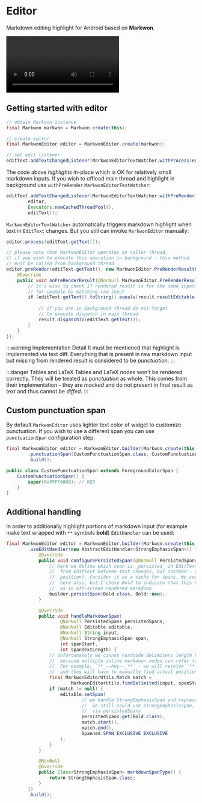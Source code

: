 # Editor <Badge text="4.2.0" />

<MavenBadge4 :artifact="'editor'" />

Markdown editing highlight for Android based on **Markwon**.

<style>
video {
    max-height: 82vh;
}
</style>

<video controls="true" loop="" :poster="$withBase('/assets/markwon-editor-preview.jpg')">
    <source :src="$withBase('/assets/markwon-editor.mp4')" type="video/mp4">
    You browser does not support mp4 playback, try downloading video file 
    <a :href="$withBase('/assets/markwon-editor.mp4')">directly</a>
</video>

## Getting started with editor

```java
// obtain Markwon instance
final Markwon markwon = Markwon.create(this);

// create editor
final MarkwonEditor editor = MarkwonEditor.create(markwon);

// set edit listener
editText.addTextChangedListener(MarkwonEditorTextWatcher.withProcess(editor));
```

The code above _highlights_ in-place which is OK for relatively small markdown inputs.
If you wish to offload main thread and highlight in background use `withPreRender`
`MarkwonEditorTextWatcher`:

```java
editText.addTextChangedListener(MarkwonEditorTextWatcher.withPreRender(
        editor,
        Executors.newCachedThreadPool(),
        editText));
```

`MarkwonEditorTextWatcher` automatically triggers markdown highlight when text in `EditText` changes.
But you still can invoke `MarkwonEditor` manually:

```java
editor.process(editText.getText());

// please note that MarkwonEditor operates on caller thread,
// if you wish to execute this operation in background - this method
// must be called from background thread
editor.preRender(editText.getText(), new MarkwonEditor.PreRenderResultListener() {
    @Override
    public void onPreRenderResult(@NonNull MarkwonEditor.PreRenderResult result) {
        // it's wise to check if rendered result is for the same input,
        // for example by matching raw input
        if (editText.getText().toString().equals(result.resultEditable().toString())) {
            
            // if you are in background thread do not forget
            // to execute dispatch in main thread
            result.dispatchTo(editText.getText());
        }
    }
});
```

:::warning Implementation Detail
It must be mentioned that highlight is implemented via text diff. Everything
that is present in raw markdown input but missing from rendered result is considered
to be _punctuation_.
:::

:::danger Tables and LaTeX
Tables and LaTeX nodes won't be rendered correctly. They will be treated as _punctuation_
as whole. This comes from their implementation - they are _mocked_ and do not present
in final result as text and thus cannot be _diffed_. 
:::

## Custom punctuation span

By default `MarkwonEditor` uses lighter text color of widget to customize punctuation.
If you wish to use a different span you can use `punctuationSpan` configuration step:

```java
final MarkwonEditor editor = MarkwonEditor.builder(Markwon.create(this))
        .punctuationSpan(CustomPunctuationSpan.class, CustomPunctuationSpan::new)
        .build();
```

```java
public class CustomPunctuationSpan extends ForegroundColorSpan {
    CustomPunctuationSpan() {
        super(0xFFFF0000); // RED
    }
}
```

## Additional handling

In order to additionally highlight portions of markdown input (for example make text wrapped with `**`
symbols **bold**) `EditHandler` can be used:

```java
final MarkwonEditor editor = MarkwonEditor.builder(Markwon.create(this))
        .useEditHandler(new AbstractEditHandler<StrongEmphasisSpan>() {
            @Override
            public void configurePersistedSpans(@NonNull PersistedSpans.Builder builder) {
                // Here we define which span is _persisted_ in EditText, it is not removed
                //  from EditText between text changes, but instead - reused (by changing
                //  position). Consider it as a cache for spans. We could use `StrongEmphasisSpan`
                //  here also, but I chose Bold to indicate that this span is not the same
                //  as in off-screen rendered markdown
                builder.persistSpan(Bold.class, Bold::new);
            }

            @Override
            public void handleMarkdownSpan(
                    @NonNull PersistedSpans persistedSpans,
                    @NonNull Editable editable,
                    @NonNull String input,
                    @NonNull StrongEmphasisSpan span,
                    int spanStart,
                    int spanTextLength) {
                // Unfortunately we cannot hardcode delimiters length here (aka spanTextLength + 4)
                //  because multiple inline markdown nodes can refer to the same text.
                //  For example, `**_~~hey~~_**` - we will receive `**_~~` in this method,
                //  and thus will have to manually find actual position in raw user input
                final MarkwonEditorUtils.Match match =
                        MarkwonEditorUtils.findDelimited(input, spanStart, "**", "__");
                if (match != null) {
                    editable.setSpan(
                            // we handle StrongEmphasisSpan and represent it with Bold in EditText
                            //  we still could use StrongEmphasisSpan, but it must be accessed
                            //  via persistedSpans
                            persistedSpans.get(Bold.class),
                            match.start(),
                            match.end(),
                            Spanned.SPAN_EXCLUSIVE_EXCLUSIVE
                    );
                }
            }

            @NonNull
            @Override
            public Class<StrongEmphasisSpan> markdownSpanType() {
                return StrongEmphasisSpan.class;
            }
        })
        .build();
```
